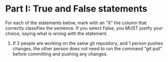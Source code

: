 # Part I: True and False statements

For each of the statements below, mark with an “X” the column that correctly classifies the sentence. If you select False, you MUST justify your choice, saying what is wrong with the statement.

1. If 2 people are working on the same git repository, and 1 person pushes changes, the other person does not need to run the command "git pull" before committing and pushing any changes.
